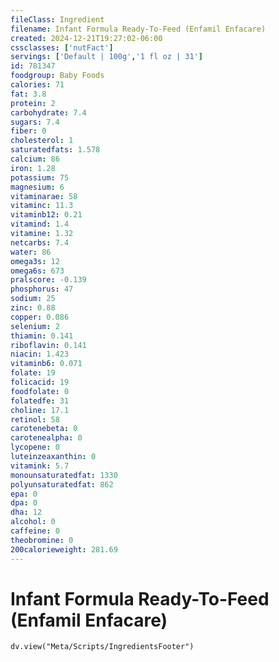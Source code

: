 ```yaml
---
fileClass: Ingredient
filename: Infant Formula Ready-To-Feed (Enfamil Enfacare)
created: 2024-12-21T19:27:02-06:00
cssclasses: ['nutFact']
servings: ['Default | 100g','1 fl oz | 31']
id: 781347
foodgroup: Baby Foods
calories: 71
fat: 3.8
protein: 2
carbohydrate: 7.4
sugars: 7.4
fiber: 0
cholesterol: 1
saturatedfats: 1.578
calcium: 86
iron: 1.28
potassium: 75
magnesium: 6
vitaminarae: 58
vitaminc: 11.3
vitaminb12: 0.21
vitamind: 1.4
vitamine: 1.32
netcarbs: 7.4
water: 86
omega3s: 12
omega6s: 673
pralscore: -0.139
phosphorus: 47
sodium: 25
zinc: 0.88
copper: 0.086
selenium: 2
thiamin: 0.141
riboflavin: 0.141
niacin: 1.423
vitaminb6: 0.071
folate: 19
folicacid: 19
foodfolate: 0
folatedfe: 31
choline: 17.1
retinol: 58
carotenebeta: 0
carotenealpha: 0
lycopene: 0
luteinzeaxanthin: 0
vitamink: 5.7
monounsaturatedfat: 1330
polyunsaturatedfat: 862
epa: 0
dpa: 0
dha: 12
alcohol: 0
caffeine: 0
theobromine: 0
200calorieweight: 281.69
---
```


# Infant Formula Ready-To-Feed (Enfamil Enfacare)

```dataviewjs
dv.view("Meta/Scripts/IngredientsFooter")
```
